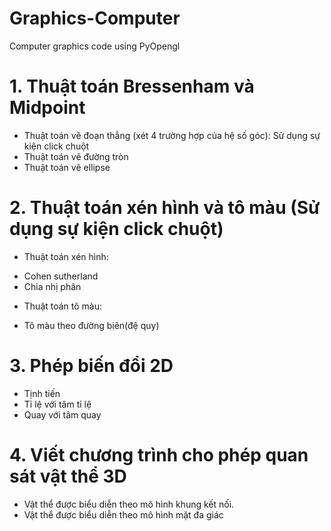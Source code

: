 # Graphics-Computer
Computer graphics code using PyOpengl
# 1. Thuật toán Bressenham và Midpoint
  - Thuật toán vẽ đoạn thẳng (xét 4 trường hợp của hệ số góc): Sử dụng sự kiện click chuột
  - Thuật toán vẽ đường tròn 
  - Thuật toán vẽ ellipse
# 2. Thuật toán xén hình và tô màu (Sử dụng sự kiện click chuột)
  + Thuật toán xén hình: 
  - Cohen sutherland
  - Chia nhị phân
  + Thuật toán tô màu: 
  - Tô màu theo đường biên(đệ quy)
# 3. Phép biến đổi 2D
  - Tịnh tiến
  - Tỉ lệ với tâm tỉ lệ 
  - Quay với tâm quay 
# 4. Viết chương trình cho phép quan sát vật thể 3D
  - Vật thể được biểu diễn theo mô hình khung kết nối. 
  - Vật thể được biểu diễn theo mô hình mặt đa giác
